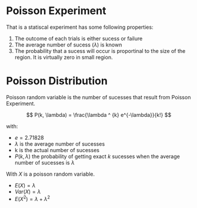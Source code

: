 # Poisson Experiment

That is a statiscal experiment has some following   properties:

1. The outcome of each trials is either sucess or failure
2. The average number of sucess ($\lambda$) is known
3. The probability that a sucess will occur is proportinal to the size of the region. It is virtually zero in small region.

# Poisson Distribution

Poisson random variable is the number of sucesses that result from Poisson Experiment.

$$
P(k, \lambda) = \frac{\lambda ^ {k} e^{-\lambda}}{k!}
$$

with:

- $e = 2.71828$
- $\lambda$ is the average number of sucesses
- k is the actual number of sucesses
- $P(k, \lambda)$ the probability of getting exact $k$ sucesses when the average number of sucesses is $\lambda$

With $X$ is a poisson random variable.

- $E(X) = \lambda$
- $Var(X) = \lambda$
- $E(X^{2}) = \lambda + \lambda^{2}$
